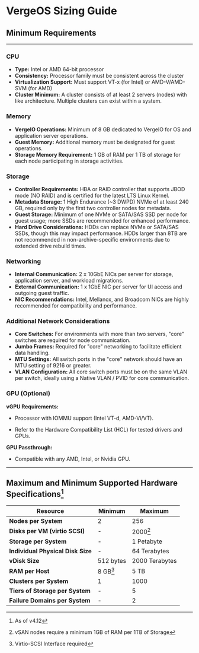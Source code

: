 # VergeOS Sizing Guide 

## Minimum Requirements
---
### CPU
- **Type:** Intel or AMD 64-bit processor
- **Consistency:** Processor family must be consistent across the cluster
- **Virtualization Support:** Must support VT-x (for Intel) or AMD-V/AMD-SVM (for AMD)
- **Cluster Minimum:** A cluster consists of at least 2 servers (nodes) with like architecture. Multiple clusters can exist within a system.

### Memory
- **VergeIO Operations:** Minimum of 8 GB dedicated to VergeIO for OS and application server operations.
- **Guest Memory:** Additional memory must be designated for guest operations.
- **Storage Memory Requirement:** 1 GB of RAM per 1 TB of storage for each node participating in storage activities.

### Storage
- **Controller Requirements:** HBA or RAID controller that supports JBOD mode (NO RAID) and is certified for the latest LTS Linux Kernel.
- **Metadata Storage:** 1 High Endurance (~3 DWPD) NVMe of at least 240 GB, required only by the first two controller nodes for metadata.
- **Guest Storage:** Minimum of one NVMe or SATA/SAS SSD per node for guest usage; more SSDs are recommended for enhanced performance.
- **Hard Drive Considerations:** HDDs can replace NVMe or SATA/SAS SSDs, though this may impact performance. HDDs larger than 8TB are not recommended in non-archive-specific environments due to extended drive rebuild times.

### Networking
- **Internal Communication:** 2 x 10GbE NICs per server for storage, application server, and workload migrations.
- **External Communication:** 1 x 1GbE NIC per server for UI access and outgoing guest traffic.
- **NIC Recommendations:** Intel, Mellanox, and Broadcom NICs are highly recommended for compatibility and performance.

### Additional Network Considerations
- **Core Switches:** For environments with more than two servers, "core" switches are required for node communication.
- **Jumbo Frames:** Required for "core" networking to facilitate efficient data handling.
- **MTU Settings:** All switch ports in the "core" network should have an MTU setting of 9216 or greater.
- **VLAN Configuration:** All core switch ports must be on the same VLAN per switch, ideally using a Native VLAN / PVID for core communication.

### GPU (Optional)
**vGPU Requirements:**

  - Processor with IOMMU support (Intel VT-d, AMD-Vi/VT).

  - Refer to the Hardware Compatibility List (HCL) for tested drivers and GPUs.

**GPU Passthrough:**

  - Compatible with any AMD, Intel, or Nvidia GPU.

---

## Maximum and Minimum Supported Hardware Specifications[^1]

| Resource                          | Minimum          | Maximum        |
|-----------------------------------|------------------|----------------|
| **Nodes per System**              | 2                | 256            |
| **Disks per VM (virtio SCSI)**    | -                | 2000[^2]        |
| **Storage per System**            | -                | 1 Petabyte     |
| **Individual Physical Disk Size** | -                | 64 Terabytes   |
| **vDisk Size**                    | 512 bytes        | 2000 Terabytes |
| **RAM per Host**                  | 8 GB[^3]         | 5 TB           |
| **Clusters per System**           | 1                | 1000           |
| **Tiers of Storage per System**   | -                | 5              |
| **Failure Domains per System**    | -                | 2              |

[^1]: As of v4.12
[^2]: vSAN nodes require a minimum 1GB of RAM per 1TB of Storage
[^3]: Virtio-SCSI Interface required